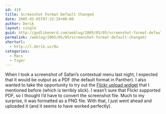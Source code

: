 ```yaml
---
id: 419
title: Screenshot Format Default Changed
date: 2005-05-05T07:32:29+00:00
author: Derik
layout: single
guid: http://godlikenerd.com/weblog/2005/05/05/screenshot-format-default-changed/
permalink: /weblog/2005/05/05/screenshot-format-default-changed/
shorturl:
  - http://l.derik.us/8u
categories:
  - Macs
  - Tiger
---
```

When I took a screenshot of Safari&#8217;s contextual menu last night, I expected that it would be output as a PDF (the default format in Panther). I also wanted to take the opportunity to try out the [Flickr upload widget](http://zooibaai.nl/archives/2005/05/01/of-design-mac-and-flickr/) that I mentioned before (which is terribly slick). I wasn&#8217;t sure that Flickr supported PDF, so I thought I&#8217;d have to convert the screenshot file. Much to my surprise, it was formatted as a PNG file. With that, I just went ahead and uploaded it (and it seems to have worked perfectly).